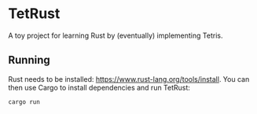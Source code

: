 # TetRust

A toy project for learning Rust by (eventually) implementing Tetris.

## Running

Rust needs to be installed: https://www.rust-lang.org/tools/install.
You can then use Cargo to install dependencies and run TetRust:

```bash
cargo run
```

